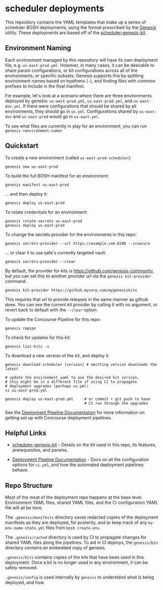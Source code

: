scheduler deployments
==============================

This repository contains the YAML templates that make up a series of
scheduler BOSH deployments, using the format prescribed by the
[Genesis][1] utility. These deployments are based off of the
[scheduler-genesis-kit][2].

Environment Naming
------------------

Each environment managed by this repository will have its own
deployment file, e.g. `us-east-prod.yml`. However, in many cases,
it can be desirable to share param configurations, or kit configurations
across all of the environments, or specific subsets. Genesis supports
this by splitting environment names based on hypthens (`-`), and finding
files with common prefixes to include in the final manifest.

For example, let's look at a scenario where there are three environments
deployed by genesis: `us-west-prod.yml`, `us-east-prod.yml`, and `us-east-dev.yml`.
If there were configurations that should be shared by all environments,
they should go in `us.yml`. Configurations shared by `us-east-dev` and `us-east-prod`
would go in `us-east.yml`.

To see what files are currently in play for an environment, you can run
`genesis <environment-name>`

Quickstart
----------

To create a new environment (called `us-east-prod-scheduler`):

    genesis new us-east-prod

To build the full BOSH manifest for an environment:

    genesis manifest us-east-prod

... and then deploy it:

    genesis deploy us-east-prod

To rotate credentials for an environment:

    genesis rotate-secrets us-east-prod
    genesis deploy us-east-prod

To change the secrets provider for the environments in this repo:

    genesis secrets-provider --url https://example.com:8200 --insecure

... or clear it to use safe's currently targeted vault:

    genesis secrets-provider --clear

By default, the provider for kits is https://github.com/genesis-community, but
you can set this to another provider url via the `genesis kit-provider`
command:

    genesis kit-provider https://github.mycorp.com/mygenesiskits

This requires that url to provide releases in the same manner as github does.
You can see the current kit provider by calling it with no argument, or revert
back to default with the `--clear` option.

To update the Concourse Pipeline for this repo:

    genesis repipe

To check for updates for this kit:

    genesis list-kits -u

To download a new version of the kit, and deploy it:

    genesis download scheduler [version] # omitting version downloads the latest

    # update the environment yaml to use the desired kit version,
    # this might be in a different file if using CI to propagate
    # deployment upgrades (perhaps us.yml)
    vi us-east-prod.yml

    genesis deploy us-east-prod.yml     # or commit + git push to have
                                        # CI run through the upgrades

See the [Deployment Pipeline Documentation][3] for more
information on getting set up with Concourse deployment pipelines.

Helpful Links
-------------

- [scheduler-genesis-kit][2] - Details on the kit used in this repo,
  its features, prerequesites, and params.

- [Deployment Pipeline Documentation][3] - Docs on all the
  configuration options for `ci.yml`, and how the automated
  deployment pipelines behave.

[1]: https://github.com/starkandwayne/genesis
[2]: https://github.com/genesis-community/scheduler-genesis-kit
[3]: https://github.com/starkandwayne/genesis/blob/master/docs/PIPELINES.md

Repo Structure
--------------

Most of the meat of the deployment repo happens at the base level.
Envirionment YAML files, shared YAML files, and the CI
configuration YAML file will all be here.

The `.genesis/manifests` directory saves redacted copies of the
deployment manifests as they are deployed, for posterity, and to
keep track of any `my-env-name-state.yml` files from `bosh create-env`.

The `.genesis/cached` directory is used by CI to propagate changes
for shared YAML files along the pipelines. To aid in CI deploys, the
`genesis/bin` directory contains an embedded copy of genesis.

`.genesis/kits` contains copies of the kits that have been used in
this deployment. Once a kit is no longer used in any environment,
it can be safely removed.

`.genesis/config` is used internally by `genesis` to understand
what is being deployed, and how.
